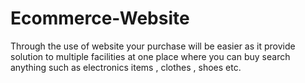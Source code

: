 # Ecommerce-Website
Through the use of website your purchase will be easier as it provide solution to multiple facilities at one place where you can buy search anything such as electronics items , clothes , shoes etc. 
